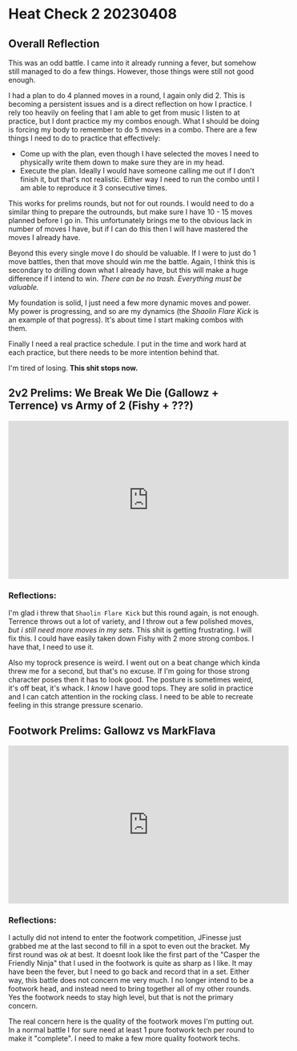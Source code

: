# Heat Check 2 20230408
## Overall Reflection
This was an odd battle. I came into it already running a fever, but somehow still managed to do a few things. However, those things were still not good enough.

I had a plan to do 4 planned moves in a round, I again only did 2. This is becoming a persistent issues and is a direct reflection on how I practice. I rely too heavily on feeling that I am able to get from music I listen to at practice, but I dont practice my my combos enough. What I should be doing is forcing my body to remember to do 5 moves in a combo. There are a few things I need to do to practice that effectively:
- Come up with the plan, even though I have selected the moves I need to physically write them down to make sure they are in my head.
- Execute the plan. Ideally I would have someone calling me out if I don't finish it, but that's not realistic. Either way I need to run the combo until I am able to reproduce it 3 consecutive times.

This works for prelims rounds, but not for out rounds. I would need to do a similar thing to prepare the outrounds, but make sure I have 10 - 15 moves planned before I go in. This unfortunately brings me to the obvious lack in number of moves I have, but if I can do this then I will have mastered the moves I already have.

Beyond this every single move I do should be valuable. If I were to just do 1 move battles, then that move should win me the battle. Again, I think this is secondary to drilling down what I already have, but this will make a huge difference if I intend to win. _There can be no trash. Everything must be valuable._

My foundation is solid, I just need a few more dynamic moves and power. My power is progressing, and so are my dynamics (the _Shaolin Flare Kick_ is an example of that pogress). It's about time I start making combos with them.

Finally I need a real practice schedule. I put in the time and work hard at each practice, but there needs to be more intention behind that.

I'm tired of losing. **This shit stops now.**

## 2v2 Prelims: We Break We Die (Gallowz + Terrence) vs Army of 2 (Fishy + ???)

<iframe width="560" height="315" src="https://www.youtube.com/embed/HHEqpqC7C8Q" title="YouTube video player" frameborder="0" allow="accelerometer; autoplay; clipboard-write; encrypted-media; gyroscope; picture-in-picture; web-share" allowfullscreen></iframe>

### Reflections:
I'm glad i threw that `Shaolin Flare Kick` but this round again, is not enough. Terrence throws out a lot of variety, and I throw out a few polished moves, _but i still need more moves in my sets_. This shit is getting frustrating. I will fix this. I could have easily taken down Fishy with 2 more strong combos. I have that, I need to use it.

Also my toprock presence is weird. I went out on a beat change which kinda threw me for a second, but that's no excuse. If I'm going for those strong character poses then it has to look good. The posture is sometimes weird, it's off beat, it's whack. I _know_ I have good tops. They are solid in practice and I can catch attention in the rocking class. I need to be able to recreate feeling in this strange pressure scenario.

## Footwork Prelims: Gallowz vs MarkFlava

<iframe width="560" height="315" src="https://www.youtube.com/embed/MvxfHBSaiVU" title="YouTube video player" frameborder="0" allow="accelerometer; autoplay; clipboard-write; encrypted-media; gyroscope; picture-in-picture; web-share" allowfullscreen></iframe>

### Reflections:
I actully did not intend to enter the footwork competition, JFinesse just grabbed me at the last second to fill in a spot to even out the bracket. My first round was _ok_ at best. It doesnt look like the first part of the "Casper the Friendly Ninja" that I used in the footwork is quite as sharp as I like. It may have been the fever, but I need to go back and record that in a set. Either way, this battle does not concern me very much. I no longer intend to be a footwork head, and instead need to bring together all of my other rounds. Yes the footwork needs to stay high level, but that is not the primary concern.

The real concern here is the quality of the footwork moves I'm putting out. In a normal battle I for sure need at least 1 pure footwork tech per round to make it "complete". I need to make a few more quality footwork techs.
